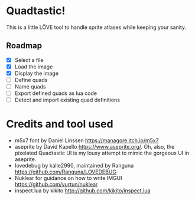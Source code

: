 # Quadtastic!

This is a little LÖVE tool to handle sprite atlases while keeping your sanity.

## Roadmap

 - [x] Select a file
 - [x] Load the image
 - [x] Display the image
 - [ ] Define quads
 - [ ] Name quads
 - [ ] Export defined quads as lua code
 - [ ] Detect and import existing quad definitions

# Credits and tool used

 - m5x7 font by Daniel Linssen https://managore.itch.io/m5x7
 - aseprite by David Kapello https://www.aseprite.org/.
   Oh, also, the pixelated Quadtastic UI is my lousy attempt to mimic the gorgeous UI in aseprite.
 - lovedebug by kalle2990, maintained by Ranguna https://github.com/Ranguna/LOVEDEBUG
 - Nuklear for guidance on how to write IMGUI https://github.com/vurtun/nuklear
 - inspect.lua by kikito http://github.com/kikito/inspect.lua
